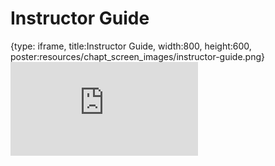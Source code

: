 # Instructor Guide
 
{type: iframe, title:Instructor Guide, width:800, height:600, poster:resources/chapt_screen_images/instructor-guide.png}
![](https://www.c-moor.org/module-model-org-db/no_toc/instructor-guide.html)
 

 
